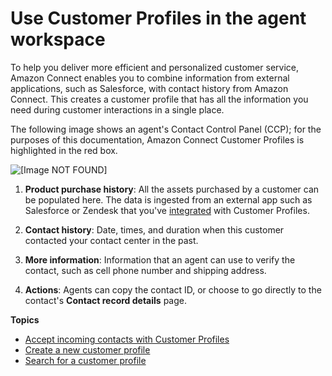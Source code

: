 # Use Customer Profiles in the agent workspace<a name="use-customer-profiles"></a>

To help you deliver more efficient and personalized customer service, Amazon Connect enables you to combine information from external applications, such as Salesforce, with contact history from Amazon Connect\. This creates a customer profile that has all the information you need during customer interactions in a single place\.

The following image shows an agent's Contact Control Panel \(CCP\); for the purposes of this documentation, Amazon Connect Customer Profiles is highlighted in the red box\.

![\[Image NOT FOUND\]](http://docs.aws.amazon.com/connect/latest/adminguide/images/customer-profiles-concepts-intro3.png)

1. **Product purchase history**: All the assets purchased by a customer can be populated here\. The data is ingested from an external app such as Salesforce or Zendesk that you've [integrated](integrate-external-apps-customer-profiles.md) with Customer Profiles\. 

1. **Contact history**: Date, times, and duration when this customer contacted your contact center in the past\. 

1. **More information**: Information that an agent can use to verify the contact, such as cell phone number and shipping address\. 

1. **Actions**: Agents can copy the contact ID, or choose to go directly to the contact's **Contact record details** page\. 

**Topics**
+ [Accept incoming contacts with Customer Profiles](select-customer-profile.md)
+ [Create a new customer profile](create-new-customer-profile.md)
+ [Search for a customer profile](search-customer-profile.md)